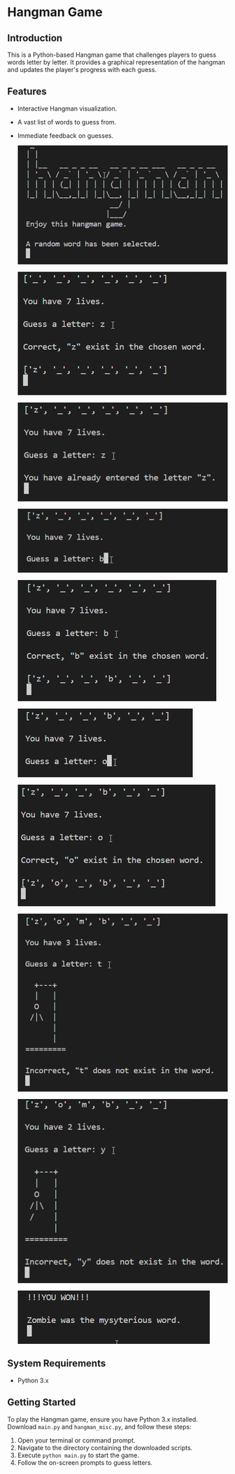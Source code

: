 # Hangman Game

## Introduction
This is a Python-based Hangman game that challenges players to guess words letter by letter. It provides a graphical representation of the hangman and updates the player's progress with each guess.

## Features
- Interactive Hangman visualization.
- A vast list of words to guess from.
- Immediate feedback on guesses.

    ![Hangman logo, prompt user to enjoy.](./images/01.png)

    ![Correctly guess first letter.](./images/02.png)

    ![Repeated entry prompt.](./images/03.png)

    ![Guess the letter "b".](./images/04.png)

    ![Letter "b" exist in unknown word.](./images/05.png)

    ![Guess letter "o".](./images/06.png)

    ![Letter "o" exist in unknown word.](./images/07.png)

    ![Guessed the letter "t". Letter "t" do not exist in unknown word. Hangman ascii art with head, torso, and arms.](./images/08.png)

    ![Guessed the letter "t". Letter "t" do not exist in unknown word. Hangman ascii art with head, torso, arms, and right leg.](./images/09.png)

    ![You won message. Unknown word is confirmed.](./images/10.png)

## System Requirements
- Python 3.x

## Getting Started
To play the Hangman game, ensure you have Python 3.x installed. Download `main.py` and `hangman_misc.py`, and follow these steps:
1. Open your terminal or command prompt.
2. Navigate to the directory containing the downloaded scripts.
3. Execute `python main.py` to start the game.
4. Follow the on-screen prompts to guess letters.